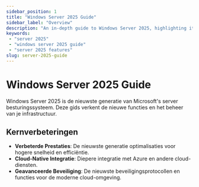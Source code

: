 ```yaml
---
sidebar_position: 1
title: "Windows Server 2025 Guide"
sidebar_label: "Overview"
description: "An in-depth guide to Windows Server 2025, highlighting its enhanced security, hybrid capabilities, and performance improvements."
keywords:
 - "server 2025"
 - "windows server 2025 guide"
 - "server 2025 features"
slug: server-2025-guide
---
```


# Windows Server 2025 Guide

Windows Server 2025 is de nieuwste generatie van Microsoft's server besturingssysteem. Deze gids verkent de nieuwe functies en het beheer van je infrastructuur.

## Kernverbeteringen

- **Verbeterde Prestaties**: De nieuwste generatie optimalisaties voor hogere snelheid en efficiëntie.
- **Cloud-Native Integratie**: Diepere integratie met Azure en andere cloud-diensten.
- **Geavanceerde Beveiliging**: De nieuwste beveiligingsprotocollen en functies voor de moderne cloud-omgeving.